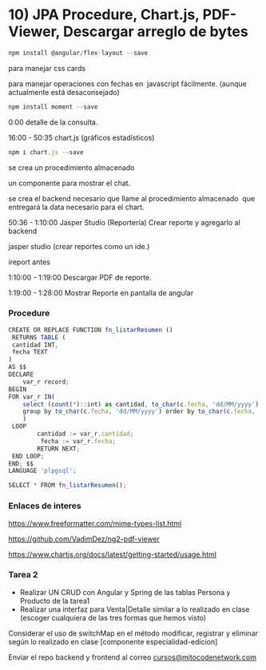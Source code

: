 # 10) JPA Procedure, Chart.js, PDF-Viewer, Descargar arreglo de bytes

```jsx
npm install @angular/flex-layout --save
```

para manejar css cards

para manejar operaciones con fechas en  javascript fácilmente. (aunque actualmente está desaconsejado)

```jsx
npm install moment --save
```

0:00 detalle de la consulta.

16:00 - 50:35 chart.js (gráficos estadísticos)

```jsx
npm i chart.js --save
```

se crea un procedimiento almacenado

un componente para mostrar el chat.

se crea el backend necesario que llame al procedimiento almacenado  que entregará la data necesario para el chart.

50:36 - 1:10:00 Jasper Studio (Reportería) Crear reporte y agregarlo al backend

jasper studio (crear reportes como un ide.)

ireport antes

1:10:00 - 1:19:00 Descargar PDF de reporte.

1:19:00 - 1:28:00 Mostrar Reporte en pantalla de angular

### Procedure

```jsx
CREATE OR REPLACE FUNCTION fn_listarResumen () 
 RETURNS TABLE (
 cantidad INT,
 fecha TEXT
) 
AS $$
DECLARE 
    var_r record;
BEGIN
FOR var_r IN(
    select (count(*)::int) as cantidad, to_char(c.fecha, 'dd/MM/yyyy') as fecha from consulta c 
    group by to_char(c.fecha, 'dd/MM/yyyy') order by to_char(c.fecha, 'dd/MM/yyyy') asc 
    )  
 LOOP
        cantidad := var_r.cantidad; 
         fecha := var_r.fecha;
        RETURN NEXT;
 END LOOP;
END; $$ 
LANGUAGE 'plpgsql';

SELECT * FROM fn_listarResumen();
```

### Enlaces de interes

https://www.freeformatter.com/mime-types-list.html

https://github.com/VadimDez/ng2-pdf-viewer

https://www.chartjs.org/docs/latest/getting-started/usage.html

### Tarea 2

- Realizar UN CRUD con Angular y Spring de las tablas Persona y Producto de la tarea1
- Realizar una interfaz para Venta|Detalle similar a lo realizado en clase (escoger cualquiera de las tres formas que hemos visto)

Considerar el uso de switchMap en el método modificar, registrar y eliminar según lo realizado en clase [componente especialidad-edicion]

Enviar el repo backend y frontend al correo cursos@mitocodenetwork.com
